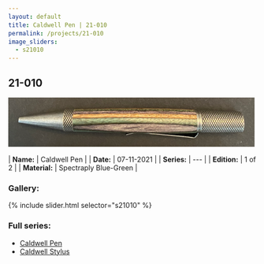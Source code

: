 ```yaml
---
layout: default
title: Caldwell Pen | 21-010
permalink: /projects/21-010
image_sliders:
  - s21010
---
```


## 21-010

![Your Pen](/projects/imgs/21010/header-21-010.png)

| **Name:**     | Caldwell Pen       |
| **Date:**     | 07-11-2021  |
| **Series:**   | ---         |
| **Edition:**  | 1 of 2      |
| **Material:** | Spectraply Blue-Green |

### Gallery:

{% include slider.html selector="s21010" %}

### Full series:

- [Caldwell Pen](/projects/21-010)
- [Caldwell Stylus](/projects/21-013)
